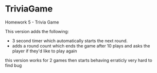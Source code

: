 # TriviaGame
Homework 5 - Trivia Game

This version adds the following:
 - 3 second timer which automatically starts the next round.
 - adds a round count which ends the game after 10 plays and asks the player if they'd like to play again

 this version works for 2 games then starts behaving erraticly
 very hard to find bug
